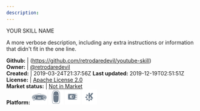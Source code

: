 ```yaml
---
description: 
---
```

YOUR SKILL NAME

A more verbose description, including any extra instructions or
information that didn't fit in the one line.

**Github:** | (https://github.com/retrodaredevil/youtube-skill)  
**Owner:** | [@retrodaredevil](https://github.com/retrodaredevil)  
**Created:** | 2019-03-24T21:37:56Z  **Last updated:** 2019-12-19T02:51:51Z  
**License:** | [Apache License 2.0](https://api.github.com/licenses/apache-2.0)  
**Market status:** | [Not in Market](https://market.mycroft.ai/skill/)  
**Platform:**   ![](.gitbook/assets/mark-1-icon.png)  ![](.gitbook/assets/mark-2-icon.png)  ![](.gitbook/assets/picroft-icon.png)  ![](.gitbook/assets/kde.png)   
